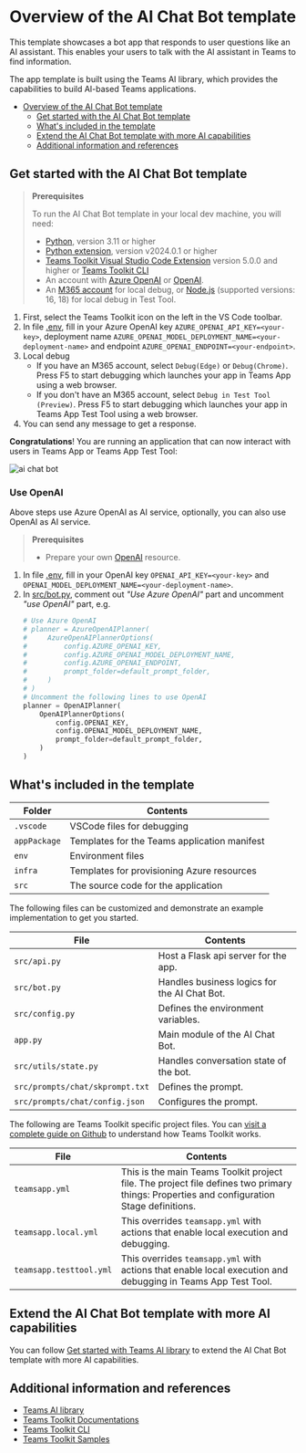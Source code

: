 # Overview of the AI Chat Bot template

This template showcases a bot app that responds to user questions like an AI assistant. This enables your users to talk with the AI assistant in Teams to find information.

The app template is built using the Teams AI library, which provides the capabilities to build AI-based Teams applications.

- [Overview of the AI Chat Bot template](#overview-of-the-ai-chat-bot-template)
  - [Get started with the AI Chat Bot template](#get-started-with-the-ai-chat-bot-template)
    <!-- - [Use Azure OpenAI](#use-azure-openai) -->
  - [What's included in the template](#whats-included-in-the-template)
  - [Extend the AI Chat Bot template with more AI capabilities](#extend-the-ai-chat-bot-template-with-more-ai-capabilities)
  - [Additional information and references](#additional-information-and-references)

## Get started with the AI Chat Bot template

> **Prerequisites**
>
> To run the AI Chat Bot template in your local dev machine, you will need:
>
> - [Python](https://www.python.org/), version 3.11 or higher
> - [Python extension](https://code.visualstudio.com/docs/languages/python), version v2024.0.1 or higher
> - [Teams Toolkit Visual Studio Code Extension](https://aka.ms/teams-toolkit) version 5.0.0 and higher or [Teams Toolkit CLI](https://aka.ms/teamsfx-cli)
> - An account with [Azure OpenAI](https://aka.ms/oai/access) or [OpenAI](https://platform.openai.com/).
> - An [M365 account](https://developer.microsoft.com/en-us/microsoft-365/dev-program) for local debug, or [Node.js](https://nodejs.org/) (supported versions: 16, 18) for local debug in Test Tool.

1. First, select the Teams Toolkit icon on the left in the VS Code toolbar.
1. In file [.env](.env), fill in your Azure OpenAI key `AZURE_OPENAI_API_KEY=<your-key>`, deployment name `AZURE_OPENAI_MODEL_DEPLOYMENT_NAME=<your-deployment-name>` and endpoint `AZURE_OPENAI_ENDPOINT=<your-endpoint>`.
1. Local debug
    * If you have an M365 account, select `Debug(Edge)` or `Debug(Chrome)`. Press F5 to start debugging which launches your app in Teams App using a web browser. 
    * If you don't have an M365 account, select `Debug in Test Tool (Preview)`. Press F5 to start debugging which launches your app in Teams App Test Tool using a web browser.
1. You can send any message to get a response.

**Congratulations**! You are running an application that can now interact with users in Teams App or Teams App Test Tool:

![ai chat bot](https://github.com/OfficeDev/TeamsFx/assets/9698542/9bd22201-8fda-4252-a0b3-79531c963e5e)

### Use OpenAI

Above steps use Azure OpenAI as AI service, optionally, you can also use OpenAI as AI service.

> **Prerequisites**
>
> - Prepare your own [OpenAI](https://platform.openai.com/) resource.

1. In file [.env](.env), fill in your OpenAI key `OPENAI_API_KEY=<your-key>` and `OPENAI_MODEL_DEPLOYMENT_NAME=<your-deployment-name>`.
1. In [src/bot.py](src/bot.py), comment out *"Use Azure OpenAI"* part and uncomment *"use OpenAI"* part, e.g.
    ```python
    # Use Azure OpenAI
    # planner = AzureOpenAIPlanner(
    #     AzureOpenAIPlannerOptions(
    #         config.AZURE_OPENAI_KEY,
    #         config.AZURE_OPENAI_MODEL_DEPLOYMENT_NAME,
    #         config.AZURE_OPENAI_ENDPOINT,
    #         prompt_folder=default_prompt_folder,
    #     )
    # )
    # Uncomment the following lines to use OpenAI
    planner = OpenAIPlanner(
        OpenAIPlannerOptions(
            config.OPENAI_KEY,
            config.OPENAI_MODEL_DEPLOYMENT_NAME,
            prompt_folder=default_prompt_folder,
        )
    )
    ```

## What's included in the template

| Folder       | Contents                                            |
| - | - |
| `.vscode`    | VSCode files for debugging                          |
| `appPackage` | Templates for the Teams application manifest        |
| `env`        | Environment files                                   |
| `infra`      | Templates for provisioning Azure resources          |
| `src`        | The source code for the application                 |

The following files can be customized and demonstrate an example implementation to get you started.

| File                                 | Contents                                           |
| - | - |
|`src/api.py`| Host a Flask api server for the app.|
|`src/bot.py`| Handles business logics for the AI Chat Bot.|
|`src/config.py`| Defines the environment variables.|
|`app.py`| Main module of the AI Chat Bot.|
|`src/utils/state.py`| Handles conversation state of the bot.|
|`src/prompts/chat/skprompt.txt`| Defines the prompt.|
|`src/prompts/chat/config.json`| Configures the prompt.|

The following are Teams Toolkit specific project files. You can [visit a complete guide on Github](https://github.com/OfficeDev/TeamsFx/wiki/Teams-Toolkit-Visual-Studio-Code-v5-Guide#overview) to understand how Teams Toolkit works.

| File                                 | Contents                                           |
| - | - |
|`teamsapp.yml`|This is the main Teams Toolkit project file. The project file defines two primary things:  Properties and configuration Stage definitions. |
|`teamsapp.local.yml`|This overrides `teamsapp.yml` with actions that enable local execution and debugging.|
|`teamsapp.testtool.yml`|This overrides `teamsapp.yml` with actions that enable local execution and debugging in Teams App Test Tool.|

## Extend the AI Chat Bot template with more AI capabilities

You can follow [Get started with Teams AI library](https://learn.microsoft.com/en-us/microsoftteams/platform/bots/how-to/teams%20conversational%20ai/how-conversation-ai-get-started) to extend the AI Chat Bot template with more AI capabilities.

## Additional information and references
- [Teams AI library](https://aka.ms/teams-ai-library)
- [Teams Toolkit Documentations](https://docs.microsoft.com/microsoftteams/platform/toolkit/teams-toolkit-fundamentals)
- [Teams Toolkit CLI](https://docs.microsoft.com/microsoftteams/platform/toolkit/teamsfx-cli)
- [Teams Toolkit Samples](https://github.com/OfficeDev/TeamsFx-Samples)